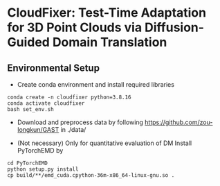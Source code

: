# CloudFixer: Test-Time Adaptation for 3D Point Clouds via Diffusion-Guided Domain Translation

## Environmental Setup
- Create conda environment and install required libraries
```
conda create -n cloudfixer python=3.8.16
conda activate cloudfixer
bash set_env.sh
```

- Download and preprocess data by following https://github.com/zou-longkun/GAST in ./data/

- (Not necessary) Only for quantitative evaluation of DM Install PyTorchEMD by 
```
cd PyTorchEMD
python setup.py install
cp build/**/emd_cuda.cpython-36m-x86_64-linux-gnu.so .
```